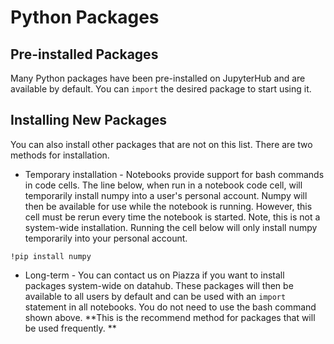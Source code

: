 # Python Packages

## Pre-installed Packages

Many Python packages have been pre-installed on JupyterHub and are available by default. You can `import` the desired package to start using it.

## Installing New Packages

You can also install other packages that are not on this list. There are two methods for installation.

* Temporary installation - Notebooks provide support for bash commands in code cells. The line below, when run in a notebook code cell, will temporarily install numpy into a user's personal account. Numpy will then be available for use while the notebook is running. However, this cell must be rerun every time the notebook is started. Note, this is not a system-wide installation. Running the cell below will only install numpy temporarily into your personal account.  

```
!pip install numpy
```

* Long-term - You can contact us on Piazza if you want to install packages system-wide on datahub. These packages will then be available to all users by default and can be used with an `import` statement in all notebooks. You do not need to use the bash command shown above. **This is the recommend method for packages that will be used frequently. **



